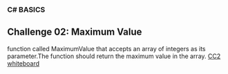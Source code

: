 ### C# BASICS
## Challenge 02: Maximum Value
function called MaximumValue that accepts an array of integers as its parameter.The function should return the maximum value in the array.
[CC2 whiteboard](https://github.com/ReemLSHHSM/challenges-and-data-structures/blob/master/C%23BASICS/Maximum/CC2.PNG?raw=true)


